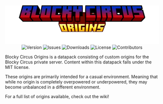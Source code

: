 <style>
    a {text-decoration: none;}
</style>

<p align="center">
    <img src=".github/assets/logo_origins_long.png"></img><br>
    <a href="https://modrinth.com/datapack/blocky-circus-origins">
        <img src="https://img.shields.io/modrinth/v/blocky-circus-origins?style=flat-square&label=Version" alt="Version">
    </a>
    <a href="https://github.com/DartRuffian/Blocky-Circus-Cobblemon/issues">
        <img src="https://img.shields.io/github/issues-raw/DartRuffian/Blocky-Circus-Cobblemon.svg?style=flat-square&label=Issues" alt="Issues">
    </a>
    <a href="https://modrinth.com/datapack/blocky-circus-origins/version/latest">
        <img src="https://img.shields.io/modrinth/dt/blocky-circus-origins?style=flat-square&label=Downloads" alt="Downloads">
    </a>
    <a href="https://github.com/DartRuffian/Blocky-Circus-Origin/blob/main/LICENSE">
        <img src="https://img.shields.io/badge/License-MIT-red.svg?style=flat-square" alt="License">
    </a>
    <a href="https://github.com/DartRuffian/Blocky-Circus-Cobblemon/graphs/contributors">
        <img src="https://img.shields.io/github/contributors/DartRuffian/Blocky-Circus-Cobblemon?logo=github&label=Contributors&style=flat-square" alt="Contributors">
    </a>
</p>

Blocky Circus Origins is a datapack consisting of custom origins for the Blocky Circus private server. Content within this datapack falls under the [MIT](https://github.com/DartRuffian/Blocky-Circus-Origin/blob/main/LICENSE) license.

These origins are primarily intended for a casual environment. Meaning that while no origin is completely overpowered or underpowered, they may become unbalanced in a different environment.

For a full list of origins available, check out the [wiki](https://github.com/DartRuffian/Blocky-Circus-Cobblemon/wiki)!